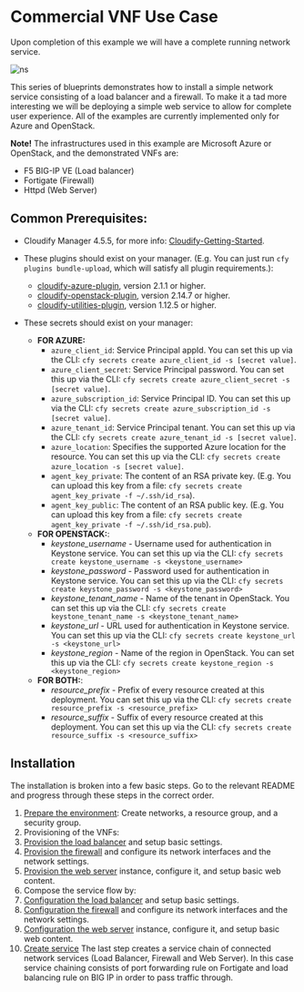 # Commercial VNF Use Case

Upon completion of this example we will have a complete running network service.

![ns](https://user-images.githubusercontent.com/30900001/52050834-12889e00-2552-11e9-9a68-452e92cc7014.png)

This series of blueprints demonstrates how to install a simple network service consisting of a load balancer and a firewall. To make it a tad more interesting we will be deploying a simple web service to allow for complete user experience. All of the examples are currently implemented only for Azure and OpenStack.

**Note!**
The infrastructures used in this example are Microsoft Azure or OpenStack, and the demonstrated VNFs are:
  * F5 BIG-IP VE (Load balancer)
  * Fortigate (Firewall)
  * Httpd (Web Server)

## Common Prerequisites:

* Cloudify Manager 4.5.5, for more info: [Cloudify-Getting-Started](https://cloudify.co/download/).

* These plugins should exist on your manager. (E.g. You can just run `cfy plugins bundle-upload`, which will satisfy all plugin requirements.):
  * [cloudify-azure-plugin](https://github.com/cloudify-cosmo/cloudify-openstack-plugin/releases), version 2.1.1 or higher.
  * [cloudify-openstack-plugin](https://github.com/cloudify-cosmo/cloudify-openstack-plugin/releases), version 2.14.7 or higher.
  * [cloudify-utilities-plugin](https://github.com/cloudify-incubator/cloudify-utilities-plugin/releases), version 1.12.5 or higher.

* These secrets should exist on your manager:
  * **FOR AZURE:**
    * `azure_client_id`: Service Principal appId. You can set this up via the CLI: `cfy secrets create azure_client_id -s [secret value]`.
    * `azure_client_secret`: Service Principal password. You can set this up via the CLI: `cfy secrets create azure_client_secret -s [secret value]`.
    * `azure_subscription_id`: Service Principal ID. You can set this up via the CLI: `cfy secrets create azure_subscription_id -s [secret value]`.
    * `azure_tenant_id`: Service Principal tenant. You can set this up via the CLI: `cfy secrets create azure_tenant_id -s [secret value]`.
    * `azure_location`: Specifies the supported Azure location for the resource. You can set this up via the CLI: `cfy secrets create azure_location -s [secret value]`.
    * `agent_key_private`: The content of an RSA private key. (E.g. You can upload this key from a file: `cfy secrets create agent_key_private -f ~/.ssh/id_rsa`).
    * `agent_key_public`: The content of an RSA public key. (E.g. You can upload this key from a file: `cfy secrets create agent_key_private -f ~/.ssh/id_rsa.pub`).
  * **FOR OPENSTACK:**:
    * *keystone_username* - Username used for authentication in Keystone service. You can set this up via the CLI: ``cfy secrets create keystone_username -s <keystone_username>``
    * *keystone_password* - Password used for authentication in Keystone service. You can set this up via the CLI: ``cfy secrets create keystone_password -s <keystone_password>``
    * *keystone_tenant_name* - Name of the tenant in OpenStack. You can set this up via the CLI: ``cfy secrets create keystone_tenant_name -s <keystone_tenant_name>``
    * *keystone_url* - URL used for authentication in Keystone service. You can set this up via the CLI: ``cfy secrets create keystone_url -s <keystone_url>``
    * *keystone_region* - Name of the region in OpenStack. You can set this up via the CLI: ``cfy secrets create keystone_region -s <keystone_region>``
  * **FOR BOTH:**:
    * *resource_prefix* - Prefix of every resource created at this deployment. You can set this up via the CLI: ``cfy secrets create resource_prefix -s <resource_prefix>``
    * *resource_suffix* - Suffix of every resource created at this deployment. You can set this up via the CLI: ``cfy secrets create resource_suffix -s <resource_suffix>``


## Installation

The installation is broken into a few basic steps. Go to the relevant README and progress through these steps in the correct order.

1. [Prepare the environment](network-topology/README.md##Installation): Create networks, a resource group, and a security group.
1. Provisioning of the VNFs:
  1. [Provision the load balancer](bigip/README.md##Provisioning) and setup basic settings.
  1. [Provision the firewall](fortigate/README.md##Provisioning) and configure its network interfaces and the network settings.
  1. [Provision the web server](httpd/README.md##Provisioning) instance, configure it, and setup basic web content.
1. Compose the service flow by:
  1. [Configuration the load balancer](bigip/README.md##Configuration) and setup basic settings.
  1. [Configuration the firewall](fortigate/README.md##Configuration) and configure its network interfaces and the network settings.
  1. [Configuration the web server](httpd/README.md##Configuration) instance, configure it, and setup basic web content.
1. [Create service](service/README.md) The last step creates a service chain of connected network services (Load Balancer, Firewall and Web Server). In this case service chaining consists of port forwarding rule on Fortigate and load balancing rule on BIG IP in order to pass traffic through.
